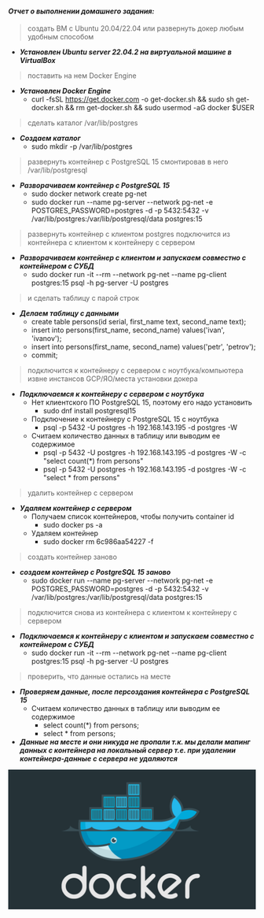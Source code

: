 #### *Отчет о выполнении домашнего задания:*


> создать ВМ с Ubuntu 20.04/22.04 или развернуть докер любым удобным способом
* **_Установлен Ubuntu server 22.04.2 на виртуальной машине в VirtualBox_**  

> поставить на нем Docker Engine
* **_Установлен Docker Engine_**  
    * curl -fsSL https://get.docker.com -o get-docker.sh && sudo sh get-docker.sh && rm get-docker.sh && sudo usermod -aG docker $USER

> сделать каталог /var/lib/postgres
* **_Создаем каталог_**  
	* sudo mkdir -p /var/lib/postgres

> развернуть контейнер с PostgreSQL 15 смонтировав в него /var/lib/postgresql
* **_Разворачиваем контейнер с PostgreSQL 15_**  
   * sudo docker network create pg-net
   * sudo docker run --name pg-server --network pg-net -e POSTGRES_PASSWORD=postgres -d -p 5432:5432 -v /var/lib/postgres:/var/lib/postgresql/data postgres:15


> развернуть контейнер с клиентом postgres 
> подключится из контейнера с клиентом к контейнеру с сервером
* **_Разворачиваем контейнер с клиентом и запускаем совместно с контейнером с СУБД_**  
   * sudo docker run -it --rm --network pg-net --name pg-client postgres:15 psql -h pg-server -U postgres


> и сделать таблицу с парой строк
* **_Делаем таблицу с данными_**  
	* create table persons(id serial, first_name text, second_name text); 
   * insert into persons(first_name, second_name) values('ivan', 'ivanov'); 
   * insert into persons(first_name, second_name) values('petr', 'petrov'); 
   * commit;

> подключится к контейнеру с сервером с ноутбука/компьютера извне инстансов GCP/ЯО/места установки докера
* **_Подключаемся к контейнеру с сервером с ноутбука_**  
	* Нет клиентского ПО PostgreSQL 15, поэтому его надо установить
		* sudo dnf install postgresql15
	* Подключение к контейнеру с PostgreSQL 15 с ноутбука
		* psql -p 5432 -U postgres -h 192.168.143.195 -d postgres -W
	* Считаем количество данных в таблицу или выводим ее содержимое
		* psql -p 5432 -U postgres -h 192.168.143.195 -d postgres -W -c "select count(*) from persons"
		* psql -p 5432 -U postgres -h 192.168.143.195 -d postgres -W -c "select * from persons"
	
> удалить контейнер с сервером
* **_Удаляем контейнер с сервером_**  
	* Получаем список контейнеров, чтобы получить container id
		* sudo docker ps -a
	* Удаляем контейнер
		* sudo docker rm 6c986aa54227 -f
	
> создать контейнер заново
* **_создаем контейнер с PostgreSQL 15 заново_**  
   * sudo docker run --name pg-server --network pg-net -e POSTGRES_PASSWORD=postgres -d -p 5432:5432 -v /var/lib/postgres:/var/lib/postgresql/data postgres:15

> подключится снова из контейнера с клиентом к контейнеру с сервером
* **_Подключаемся к контейнеру с клиентом и запускаем совместно с контейнером с СУБД_**  
   * sudo docker run -it --rm --network pg-net --name pg-client postgres:15 psql -h pg-server -U postgres

> проверить, что данные остались на месте
* **_Проверяем данные, после персоздания контейнера с PostgreSQL 15_**  
	* Считаем количество данных в таблицу или выводим ее содержимое
		* select count(*) from persons;
		* select * from persons;
* **_Данные на месте и они никуда не пропали т.к. мы делали мапинг данных с контейнера на локальный сервер т.е. при удалении контейнера-данные с сервера не удаляются_**  

    
<kbd>
  <img src="/Images/Docker-dark.jpg" />
</kbd>

